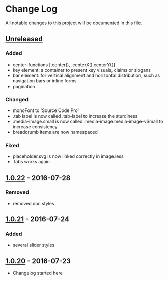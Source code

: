 # Change Log
All notable changes to this project will be documented in this file.

## [Unreleased]
### Added
- center-functions [.center(), .centerX().centerY()]
- key element: a container to present key visuals, claims or slogans
- bar element: for vertical alignment and horizontal distribution, such as navigation bars or inline forms
- pagination

### Changed   
- monoFont to 'Source Code Pro'
- .tab label is now called .tab-label to increase the sturdiness
- .media-image.small is now called .media-image.media-image-vSmall to increase consistency
- breadcrumb items are now namespaced

### Fixed
- placeholder.svg is now linked correctly in image.less
- Tabs works again

## [1.0.22] - 2016-07-28
### Removed
- removed doc styles

## [1.0.21] - 2016-07-24
### Added
- several slider styles

## [1.0.20] - 2016-07-23
- Changelog started here


[Unreleased]: https://github.com/viur-ignite/viur-ignite-css/compare/1.0.22...master
[1.0.22]: https://github.com/viur-ignite/viur-ignite-css/compare/1.0.21...1.0.22
[1.0.21]: https://github.com/viur-ignite/viur-ignite-css/compare/1.0.20...1.0.21
[1.0.20]: https://github.com/viur-ignite/viur-ignite-css/compare/02a8706fb892b091bfa913d3194736a5d5a1ef4a...1.0.20

